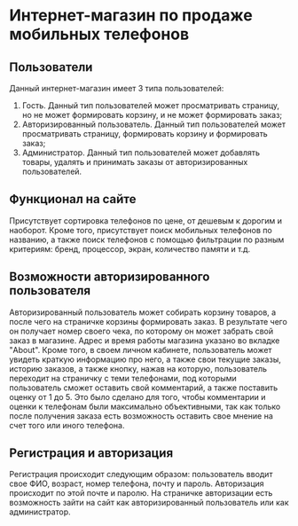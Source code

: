 # Интернет-магазин по продаже мобильных телефонов

## Пользователи

Данный интернет-магазин имеет 3 типа пользователей:
1. Гость. Данный тип пользователей может просматривать страницу, но не может формировать корзину, и не может формировать заказ;
2. Авторизированный пользователь. Данный тип пользователей может просматривать страницу, формировать корзину и формировать заказ;
3. Администратор. Данный тип пользователей может добавлять товары, удалять и принимать заказы от авторизированных пользователей.

## Функционал на сайте

Присутствует сортировка телефонов по цене, от дешевым к дорогим и наоборот. Кроме того, присутствует поиск мобильных телефонов по названию, 
а также поиск телефонов с помощью фильтрации по разным критериям: бренд, процессор, экран, количество памяти и т.д.

## Возможности авторизированного пользователя

Авторизированный пользователь может собирать корзину товаров, а после чего на страничке корзины формировать заказ. В результате чего он получает 
номер своего чека, по которому он может забрать свой заказ в магазине. Адрес и время работы магазина указано во вкладке "About". 
Кроме того, в своем личном кабинете, пользователь может увидеть краткую информацию про него, а также свои текущие заказы, 
историю заказов, а также кнопку, нажав на которую, пользователь переходит на страничку с теми телефонами, 
под которыми пользователь сможет оставить свой комментарий, а также поставить оценку от 1 до 5. Это было сделано для того, 
чтобы комментарии и оценки к телефонам были максимально объективными, так как только после получения заказа есть возможность оставить свое мнение на счет 
того или иного телефона.

## Регистрация и авторизация

Регистрация происходит следующим образом: пользователь вводит свое ФИО, возраст, номер телефона, почту и пароль. Авторизация происходит по этой почте и паролю. 
На страничке авторизации есть возможность зайти на сайт как авторизированный пользователь или как администратор.

